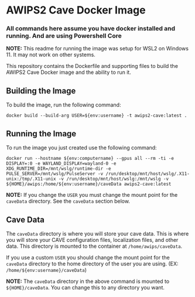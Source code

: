 # AWIPS2 Cave Docker Image

### **All commands here assume you have docker installed and running. And are using Powershell Core**

**NOTE:** This readme for running the image was setup for WSL2 on Windows 11. It may not work on other systems.

This repository contains the Dockerfile and supporting files to build the AWIPS2 Cave Docker image and the ability to run it.

## Building the Image

To build the image, run the following command:

    docker build --build-arg USER=${env:username} -t awips2-cave:latest .

## Running the Image

To run the image you just created use the following command:

```
docker run --hostname ${env:computername} --gpus all --rm -ti -e DISPLAY=:0 -e WAYLAND_DISPLAY=wayland-0 -e XDG_RUNTIME_DIR=/mnt/wslg/runtime-dir -e PULSE_SERVER=/mnt/wslg/PulseServer -v /run/desktop/mnt/host/wslg/.X11-unix:/tmp/.X11-unix -v /run/desktop/mnt/host/wslg:/mnt/wslg -v ${HOME}/awips:/home/${env:username}/caveData awips2-cave:latest
```

**NOTE:** If you change the `USER` you must change the mount point for the `caveData` directory. See the `caveData` section below.

## Cave Data

The `caveData` directory is where you will store your cave data. This is where you will store your CAVE configuration files, localization files, and other data. This directory is mounted to the container at `/home/awips/caveData`. 

If you use a custom `USER` you should change the mount point for the `caveData` directory to the home directory of the user you are using. (EX: `/home/${env:username}/caveData`)

**NOTE:** The `caveData` directory in the above command is mounted to `${HOME}/caveData`. You can change this to any directory you want.